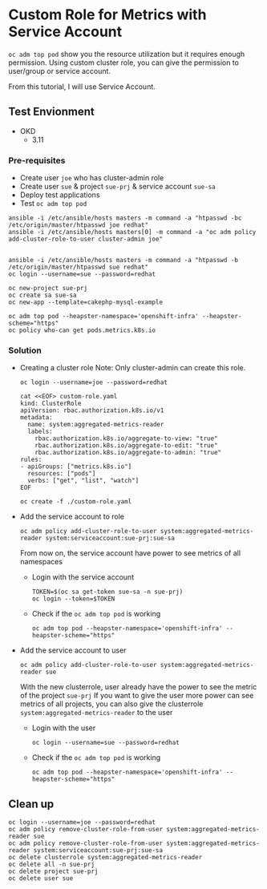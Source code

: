 # Custom Role for Metrics with Service Account


`oc adm top pod` show you the resource utilization but it requires enough permission.
Using custom cluster role, you can give the permission to user/group or service account.

From this tutorial, I will use Service Account.

## Test Envionment

- OKD 
  - 3.11

### Pre-requisites
  - Create user `joe` who has cluster-admin role
  - Create user `sue` & project `sue-prj` & service account `sue-sa`
  - Deploy test applications
  - Test `oc adm top pod`
```
ansible -i /etc/ansible/hosts masters -m command -a "htpasswd -bc /etc/origin/master/htpasswd joe redhat"
ansible -i /etc/ansible/hosts masters[0] -m command -a "oc adm policy add-cluster-role-to-user cluster-admin joe" 


ansible -i /etc/ansible/hosts masters -m command -a "htpasswd -b /etc/origin/master/htpasswd sue redhat"
oc login --username=sue --password=redhat

oc new-project sue-prj
oc create sa sue-sa
oc new-app --template=cakephp-mysql-example

oc adm top pod --heapster-namespace='openshift-infra' --heapster-scheme="https" 
oc policy who-can get pods.metrics.k8s.io
```


### Solution

- Creating a cluster role
  Note: Only cluster-admin can create this role.
  ```
  oc login --username=joe --password=redhat

  cat <<EOF> custom-role.yaml
  kind: ClusterRole
  apiVersion: rbac.authorization.k8s.io/v1
  metadata:
    name: system:aggregated-metrics-reader
    labels:
      rbac.authorization.k8s.io/aggregate-to-view: "true"
      rbac.authorization.k8s.io/aggregate-to-edit: "true"
      rbac.authorization.k8s.io/aggregate-to-admin: "true"
  rules:
  - apiGroups: ["metrics.k8s.io"]
    resources: ["pods"]
    verbs: ["get", "list", "watch"]
  EOF

  oc create -f ./custom-role.yaml

  ```

- Add the service account to role
  ```
  oc adm policy add-cluster-role-to-user system:aggregated-metrics-reader system:serviceaccount:sue-prj:sue-sa
  ```
  From now on, the service account have power to see metrics of all namespaces


  - Login with the service account
    ```
    TOKEN=$(oc sa get-token sue-sa -n sue-prj) 
    oc login --token=$TOKEN 
    ```

  - Check if the `oc adm top pod` is working
    ```
    oc adm top pod --heapster-namespace='openshift-infra' --heapster-scheme="https" 
    ```

- Add the service account to user
  ```
  oc adm policy add-cluster-role-to-user system:aggregated-metrics-reader sue
  ```
  With the new clusterrole, user already have the power to see the metric of the project `sue-prj`
  If you want to give the user more power can see metrics of all projects, you can also give the clusterrole `system:aggregated-metrics-reader` to the user
  
  - Login with the user
    ```
    oc login --username=sue --password=redhat
    ```

  - Check if the `oc adm top pod` is working
    ```
    oc adm top pod --heapster-namespace='openshift-infra' --heapster-scheme="https" 
    ```
    
    
## Clean up

```
oc login --username=joe --password=redhat
oc adm policy remove-cluster-role-from-user system:aggregated-metrics-reader sue
oc adm policy remove-cluster-role-from-user system:aggregated-metrics-reader system:serviceaccount:sue-prj:sue-sa
oc delete clusterrole system:aggregated-metrics-reader
oc delete all -n sue-prj
oc delete project sue-prj
oc delete user sue
```
  

